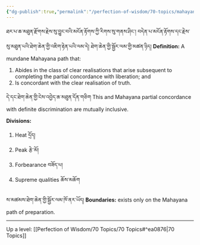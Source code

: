 ```yaml
---
{"dg-publish":true,"permalink":"/perfection-of-wisdom/70-topics/mahayana-path-of-preparation/"}
---
```


ཐར་པ་ཆ་མཐུན་རྫོགས་རྗེས་སུ་བྱུང་བའི་མངོན་རྟོགས་ཀྱི་རིགས་སུ་གནས་ཤིང་། བདེན་པ་མངོན་རྟོགས་དང་རྗེས་སུ་མཐུན་པའི་ཐེག་ཆེན་གྱི་འཇིག་རྟེན་པའི་ལམ་དེ། ཐེག་ཆེན་གྱི་སྦྱོར་ལམ་གྱི་མཚན་ཉིད། 
**Definition:** A mundane Mahayana path that:
1. Abides in the class of clear realisations that arise subsequent to completing the partial concordance with liberation; and
2. Is concordant with the clear realisation of truth.

དེ་དང་ཐེག་ཆེན་གྱི་ངེས་འབྱེད་ཆ་མཐུན་དོན་གཅིག
This and Mahayana partial concordance with definite discrimination are mutually inclusive.

**Divisions:**
1. Heat དྲོད།
2. Peak རྩེ་མོ།
3. Forbearance བཟོད་པ།
4. Supreme qualities ཆོས་མཆོག

ས་མཚམས་ཐེག་ཆེན་གྱི་སྦྱོར་ལམ་ཁོ་ནར་ཡོད།
**Boundaries:** exists only on the Mahayana path of preparation.

---
Up a level: [[Perfection of Wisdom/70 Topics/70 Topics#^ea0876\|70 Topics]]